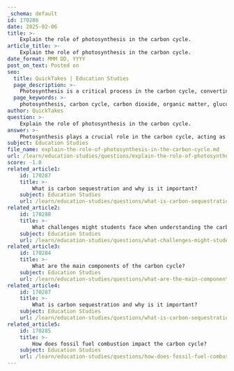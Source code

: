 ```yaml
---
_schema: default
id: 170286
date: 2025-02-06
title: >-
    Explain the role of photosynthesis in the carbon cycle.
article_title: >-
    Explain the role of photosynthesis in the carbon cycle.
date_format: MMM DD, YYYY
post_on_text: Posted on
seo:
  title: QuickTakes | Education Studies
  page_description: >-
    Photosynthesis is a critical process in the carbon cycle, converting carbon dioxide into organic matter, thus reducing atmospheric CO2 levels and contributing to carbon storage in ecosystems.
  page_keywords: >-
    photosynthesis, carbon cycle, carbon dioxide, organic matter, glucose, chloroplasts, climate change, carbon storage, biomass, cellular respiration, ecological balance, ecosystems, human activities, deforestation, fossil fuels
author: QuickTakes
question: >-
    Explain the role of photosynthesis in the carbon cycle.
answer: >-
    Photosynthesis plays a crucial role in the carbon cycle, acting as a primary mechanism through which carbon dioxide (CO₂) is removed from the atmosphere and converted into organic matter. Here’s a detailed explanation of its role:\n\n### Definition and Process of Photosynthesis\nPhotosynthesis is the process by which autotrophs, such as plants, algae, and some bacteria, convert light energy into chemical energy. This process occurs in the chloroplasts of plant cells, where chlorophyll captures sunlight. The overall chemical reaction for photosynthesis can be summarized by the equation:\n\n$$\n6 \text{CO}_2 + 6 \text{H}_2\text{O} + \text{light energy} \rightarrow \text{C}_6\text{H}_{12}\text{O}_6 + 6 \text{O}_2\n$$\n\nIn this reaction, carbon dioxide and water are transformed into glucose (a sugar) and oxygen, utilizing sunlight as the energy source.\n\n### Role in the Carbon Cycle\n1. **Carbon Dioxide Uptake**: Photosynthesis directly removes CO₂ from the atmosphere. This is significant because elevated levels of atmospheric CO₂ are a major contributor to climate change.\n\n2. **Carbon Storage**: The glucose produced during photosynthesis serves as a form of stored energy. Plants use this glucose for growth and metabolism, effectively acting as carbon sinks. When plants grow, they incorporate carbon into their biomass (roots, stems, leaves), which can remain stored for years or even centuries.\n\n3. **Contribution to Other Reservoirs**: The carbon fixed in plants can enter other parts of the carbon cycle. For example, when plants die or are consumed by herbivores, the carbon stored in their biomass is transferred to the soil or to other organisms, continuing the cycle.\n\n4. **Interdependence with Cellular Respiration**: The oxygen produced as a byproduct of photosynthesis is essential for cellular respiration, a process by which living organisms convert glucose back into energy, releasing CO₂ and water. This interconnection highlights the cyclical nature of carbon flow in ecosystems.\n\n### Summary\nIn summary, photosynthesis is a fundamental process in the carbon cycle that not only reduces atmospheric CO₂ levels but also contributes to the storage of carbon in living organisms. This process is vital for maintaining ecological balance and supporting life on Earth. Understanding the role of photosynthesis helps in assessing the health of ecosystems and the impacts of human activities, such as deforestation and fossil fuel combustion, on the global carbon balance.
subject: Education Studies
file_name: explain-the-role-of-photosynthesis-in-the-carbon-cycle.md
url: /learn/education-studies/questions/explain-the-role-of-photosynthesis-in-the-carbon-cycle
score: -1.0
related_article1:
    id: 170287
    title: >-
        What is carbon sequestration and why is it important?
    subject: Education Studies
    url: /learn/education-studies/questions/what-is-carbon-sequestration-and-why-is-it-important
related_article2:
    id: 170288
    title: >-
        What challenges might students face when understanding the carbon cycle?
    subject: Education Studies
    url: /learn/education-studies/questions/what-challenges-might-students-face-when-understanding-the-carbon-cycle
related_article3:
    id: 170284
    title: >-
        What are the main components of the carbon cycle?
    subject: Education Studies
    url: /learn/education-studies/questions/what-are-the-main-components-of-the-carbon-cycle
related_article4:
    id: 170287
    title: >-
        What is carbon sequestration and why is it important?
    subject: Education Studies
    url: /learn/education-studies/questions/what-is-carbon-sequestration-and-why-is-it-important
related_article5:
    id: 170285
    title: >-
        How does fossil fuel combustion impact the carbon cycle?
    subject: Education Studies
    url: /learn/education-studies/questions/how-does-fossil-fuel-combustion-impact-the-carbon-cycle
---
```


&nbsp;